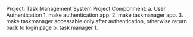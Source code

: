 Project: Task Management System
Project Componment: 
 a. User Authentication
    1. make authentication app. 
    2. make taskmanager app.
    3. make taskmanager accessable only after authentication, otherwise return back to login page
 b. task manager
     1. 
    
